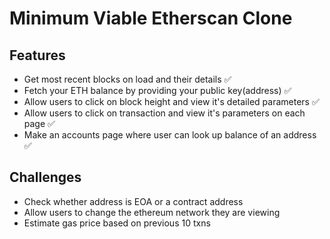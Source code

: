 # Minimum Viable Etherscan Clone

## Features
- Get most recent blocks on load and their details ✅ 
- Fetch your ETH balance by providing your public key(address) ✅ 
- Allow users to click on block height and view it's detailed parameters ✅  
- Allow users to click on transaction and view it's parameters on each page ✅ 
- Make an accounts page where user can look up balance of an address ✅   


## Challenges
- Check whether address is EOA or a contract address
- Allow users to change the ethereum network they are viewing
- Estimate gas price based on previous 10 txns

